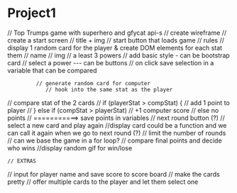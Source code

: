 # Project1

// Top Trumps game with superhero and gfycat api-s
// create wireframe
// create a start screen
//      title + img
    //  start button that loads game
    //  rules
// display 1 random card for the player & create DOM elements for each stat them
        // name
        // img 
        // a least 3 powers 
        // add basic style - can be bootstrap card
    // select a power --- can be buttons
            // on click save selection in a variable that can be compared
    
             // generate random card for computer 
                // hook into the same stat as the player
               
// compare stat of the 2 cards
    // if (playerStat > compStat) {
        // add 1 point to player
    // } else if (compStat > playerStat)
        // +1 computer score
    // else no points
//   ===========> save points in variables
// next round button (?)
// select a new card and play again
        //display card could be a function and we can call it again when we go to next round (?)
// limit the number of rounds
        // can we base the game in a for loop?
// compare final points and decide who wins
    //display random gif for win/lose
    
    
    // EXTRAS
// input for player name and save score to score board
// make the cards pretty
// offer multiple cards to the player and let them select one